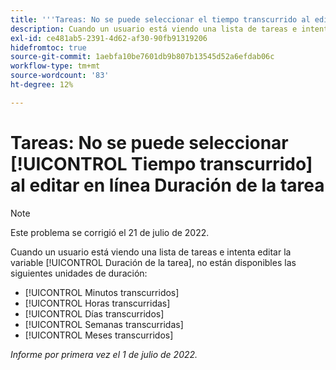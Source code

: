 ```yaml
---
title: '''Tareas: No se puede seleccionar el tiempo transcurrido al editar en línea Duración de la tarea'
description: Cuando un usuario está viendo una lista de tareas e intenta editar la duración de la tarea, las unidades de duración transcurridas no están disponibles.
exl-id: ce481ab5-2391-4d62-af30-90fb91319206
hidefromtoc: true
source-git-commit: 1aebfa10be7601db9b807b13545d52a6efdab06c
workflow-type: tm+mt
source-wordcount: '83'
ht-degree: 12%

---
```


# Tareas: No se puede seleccionar [!UICONTROL Tiempo transcurrido] al editar en línea Duración de la tarea

>[!NOTE]
>
>Este problema se corrigió el 21 de julio de 2022.

Cuando un usuario está viendo una lista de tareas e intenta editar la variable [!UICONTROL Duración de la tarea], no están disponibles las siguientes unidades de duración:

* [!UICONTROL Minutos transcurridos]
* [!UICONTROL Horas transcurridas]
* [!UICONTROL Días transcurridos]
* [!UICONTROL Semanas transcurridas]
* [!UICONTROL Meses transcurridos]

_Informe por primera vez el 1 de julio de 2022._
